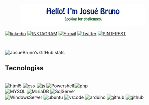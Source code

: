 <!--### Olá! Eu sou o Josué Bruno 🖐🏽-->


  
<p align="center"><a href="#"><img width="80%" src="./img/img.png" /></a></p>

[![linkedin](https://img.shields.io/badge/LinkedIn-0077B5?style=for-the-badge&logo=linkedin&logoColor=white)](https://www.linkedin.com/in/josue-bruno-256722235/) [![INSTAGRAM](https://img.shields.io/badge/Instagram-E4405F?style=for-the-badge&logo=instagram&logoColor=white)](https://www.instagram.com/josue.bruno.bsb/) [![E-mail](https://img.shields.io/badge/Microsoft_Outlook-0078D4?style=for-the-badge&logo=microsoft-outlook&logoColor=white)](mailto:josue.bruno@outlook.com.br) [![Twitter](https://img.shields.io/badge/Twitter-1DA1F2?style=for-the-badge&logo=twitter&logoColor=white)](https://mobile.twitter.com/JosueSBruno) [![PINTEREST](https://img.shields.io/badge/Pinterest-%23E60023.svg?&style=for-the-badge&logo=Pinterest&logoColor=white)](https://www.pinterest.com/josuesbruno)

</br>

![JosueBruno's GitHub stats](https://github-readme-stats.vercel.app/api?username=josuebruno&show_icons=true&theme=highcontrast)

## Tecnologias 

</br>

<div style="display: inline_block">
  <img align="center" alt="html5" src="https://img.shields.io/badge/HTML5-E34F26?style=for-the-badge&logo=html5&logoColor=white" />
  <img align="center" alt="css" src="https://img.shields.io/badge/CSS3-1572B6?style=for-the-badge&logo=css3&logoColor=white" />
  <img align="center" alt=""Bootstrap src="https://img.shields.io/badge/Bootstrap-563D7C?style=for-the-badge&logo=bootstrap&logoColor=white"/>
  <img align="center" alt="js" src="https://img.shields.io/badge/JavaScript-F7DF1E?style=for-the-badge&logo=javascript&logoColor=black" />
  <img align="center" alt="Powershell" src="https://img.shields.io/badge/Powershell-2CA5E0?style=for-the-badge&logo=powershell&logoColor=white"/>
  <img align="center" alt="php" src="https://img.shields.io/badge/PHP-777BB4?style=for-the-badge&logo=php&logoColor=white"/>
  
  </br>

  <img align="center" alt="MYSQL" src="https://img.shields.io/badge/MySQL-00000F?style=for-the-badge&logo=mysql&logoColor=white"/>
 <img align="center" alt="MariaDB" src="https://img.shields.io/badge/MariaDB-003545?style=for-the-badge&logo=mariadb&logoColor=white"/>
 <img align="center" alt="SqlServer" src="https://img.shields.io/badge/Microsoft_SQL_Server-CC2927?style=for-the-badge&logo=microsoft-sql-server&logoColor=white"/>
 
 </br>

 <img align="center" alt="WindowsServer" src="https://img.shields.io/badge/Windows-0078D6?style=for-the-badge&logo=windows&logoColor=white"/>
  <img align="center" alt="ubuntu" src="https://img.shields.io/badge/Ubuntu-E95420?style=for-the-badge&logo=ubuntu&logoColor=white"/>
<img align="center" alt="vscode" src="https://img.shields.io/badge/Made%20for-VSCode-1f425f.svg"/>
<img align="center" alt="arduino" src="https://img.shields.io/badge/Arduino-00979D?style=for-the-badge&logo=Arduino&logoColor=white"/>
<img align="center" alt="github" src="https://img.shields.io/badge/GitHub-100000?style=for-the-badge&logo=github&logoColor=white"/>
<img align="center" alt="github" src="https://img.shields.io/badge/GitLab-330F63?style=for-the-badge&logo=gitlab&logoColor=white"/>

</div>
